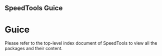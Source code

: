 SpeedTools Guice
-----------

# Guice

Please refer to the top-level index document of SpeedTools to view all the packages
and their content.

